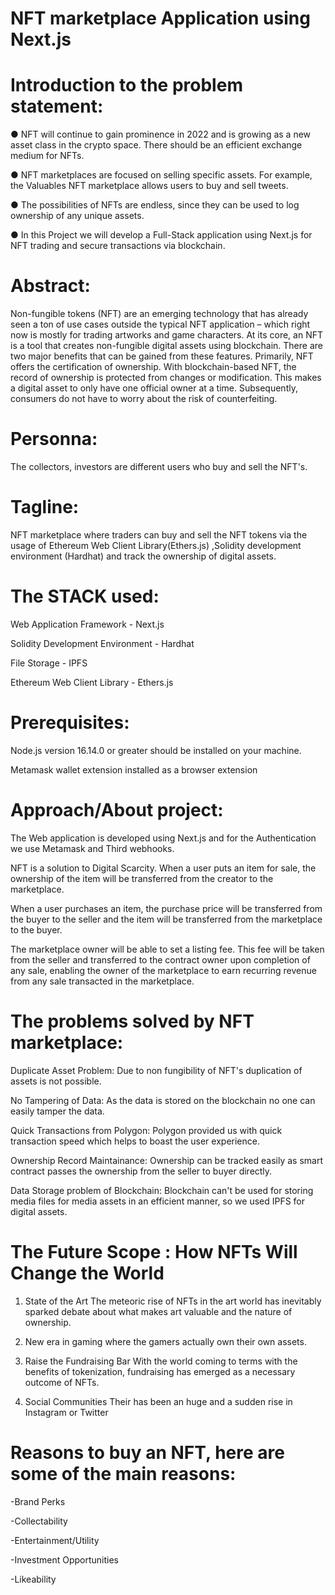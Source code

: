 # NFT marketplace Application using Next.js

# Introduction to the problem statement:

● NFT will continue to gain prominence in 2022 and is growing as a new asset class in the crypto space. There should be an efficient exchange medium for NFTs.

● NFT marketplaces are focused on selling specific assets. For example, the Valuables NFT marketplace allows users to buy and sell tweets.

● The possibilities of NFTs are endless, since they can be used to log ownership of any unique assets.

● In this Project we will develop a Full-Stack application using Next.js for NFT trading and secure transactions via blockchain.

# Abstract:

Non-fungible tokens (NFT) are an emerging technology that has already seen a ton of use cases outside the typical NFT application – which right now is mostly for trading artworks and game characters. At its core, an NFT is a tool that creates non-fungible digital assets using blockchain. There are two major benefits that can be gained from these features. Primarily, NFT offers the certification of ownership. With blockchain-based NFT, the record of ownership is protected from changes or modification. This makes a digital asset to only have one official owner at a time. Subsequently, consumers do not have to worry about the risk of counterfeiting.

# Personna:

The collectors, investors are different users who buy and sell the NFT's.

# Tagline:

NFT marketplace where traders can buy and sell the NFT tokens via the usage of Ethereum Web Client Library(Ethers.js) ,Solidity development environment (Hardhat) and track the ownership of digital assets.



# The STACK used:

Web Application Framework - Next.js

Solidity Development Environment - Hardhat

File Storage - IPFS

Ethereum Web Client Library - Ethers.js


# Prerequisites:

Node.js version 16.14.0 or greater should be installed on your machine.

Metamask wallet extension installed as a browser extension


# Approach/About project:

The Web application is developed using Next.js and for the Authentication we use Metamask and Third webhooks.

NFT is a solution to Digital Scarcity. When a user puts an item for sale, the ownership of the item will be transferred from the creator to the marketplace. 

When a user purchases an item, the purchase price will be transferred from the buyer to the seller and the item will be transferred from the marketplace to the buyer.

The marketplace owner will be able to set a listing fee. This fee will be taken from the seller and transferred to the contract owner upon completion of any sale, enabling the owner of the marketplace to earn recurring revenue from any sale transacted in the marketplace.



# The problems solved by NFT marketplace:

Duplicate Asset Problem: Due to non fungibility of NFT's duplication of assets is not possible.

No Tampering of Data: As the data is stored on the blockchain no one can easily tamper the data.

Quick Transactions from Polygon: Polygon provided us with quick transaction speed which helps to boast the user experience.

Ownership Record Maintainance: Ownership can be tracked easily as smart contract passes the ownership from the seller to buyer directly.

Data Storage problem of Blockchain: Blockchain can't be used for storing media files for media assets in an efficient manner, so we used IPFS for digital assets.
	


# The Future Scope : How NFTs Will Change the World

1. State of the Art
The meteoric rise of NFTs in the art world has inevitably sparked debate about what makes art valuable and the nature of ownership.

2. New era in gaming where the gamers actually own their own assets.

3. Raise the Fundraising Bar 
With the world coming to terms with the benefits of tokenization, fundraising has emerged as a necessary outcome of NFTs.

4. Social Communities
Their has been an huge and a sudden rise in Instagram or Twitter


# Reasons to buy an NFT, here are some of the main reasons:

-Brand Perks

-Collectability

-Entertainment/Utility

-Investment Opportunities

-Likeability
